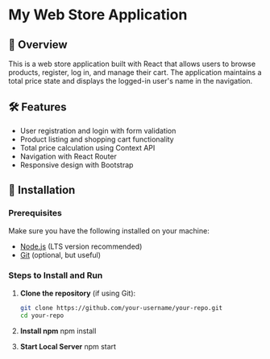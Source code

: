 # My Web Store Application

## 📌 Overview
This is a web store application built with React that allows users to browse products, register, log in, and manage their cart. The application maintains a total price state and displays the logged-in user's name in the navigation.

## 🛠 Features
- User registration and login with form validation
- Product listing and shopping cart functionality
- Total price calculation using Context API
- Navigation with React Router
- Responsive design with Bootstrap

## 🚀 Installation

### Prerequisites
Make sure you have the following installed on your machine:
- [Node.js](https://nodejs.org/) (LTS version recommended)
- [Git](https://git-scm.com/) (optional, but useful)

### Steps to Install and Run

1. **Clone the repository** (if using Git):
   ```sh
   git clone https://github.com/your-username/your-repo.git
   cd your-repo

2. **Install npm**
    npm install

3. **Start Local Server**
    npm start


